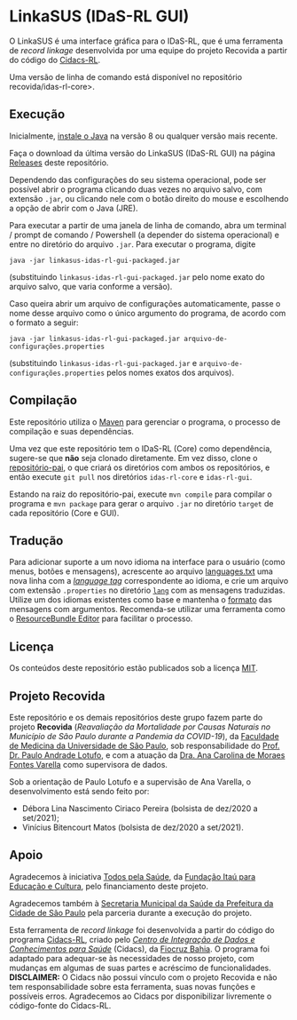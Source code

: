 # LinkaSUS (IDaS-RL GUI)

O LinkaSUS é uma interface gráfica para o IDaS-RL, que é uma ferramenta de
_record linkage_ desenvolvida por uma equipe do projeto
Recovida a partir do código
do [Cidacs-RL](https://github.com/gcgbarbosa/cidacs-rl-v1).

Uma versão de linha de comando está disponível no
repositório recovida/idas-rl-core>.


## Execução

Inicialmente, [instale o Java](https://www.java.com/pt-BR/download/manual.jsp)
na versão 8 ou qualquer versão mais recente.

Faça o download da última versão do LinkaSUS (IDaS-RL GUI) na página
[Releases](https://github.com/Recovida/idas-rl-gui/releases) deste
repositório.

Dependendo das configurações do seu sistema operacional, pode ser possível
abrir o programa clicando duas vezes no arquivo salvo, com extensão `.jar`,
ou clicando nele com o botão direito do mouse
e escolhendo a opção de abrir com o Java (JRE).

Para executar a partir de uma janela de linha de comando, abra um
terminal / prompt de comando / Powershell (a depender
do sistema operacional) e entre no diretório do arquivo `.jar`.
Para executar o programa, digite
```
java -jar linkasus-idas-rl-gui-packaged.jar
```
(substituindo `linkasus-idas-rl-gui-packaged.jar` pelo nome exato do arquivo
  salvo, que varia conforme a versão).

Caso queira abrir um arquivo de configurações automaticamente, passe o
nome desse arquivo como o único argumento do programa,
de acordo com o formato a seguir:
```
java -jar linkasus-idas-rl-gui-packaged.jar arquivo-de-configurações.properties
```
(substituindo `linkasus-idas-rl-gui-packaged.jar`
  e `arquivo-de-configurações.properties`
  pelos nomes exatos dos arquivos).


## Compilação

Este repositório utiliza o
[Maven](https://maven.apache.org/) para gerenciar o programa, o processo de
compilação e suas dependências.

Uma vez que este repositório tem o IDaS-RL (Core) como dependência,
sugere-se que **não** seja clonado diretamente. Em vez disso, clone
o [repositório-pai](https://gitlab.com/recovida/idas-rl), o que criará
os diretórios com ambos os repositórios, e então execute `git pull`
nos diretórios `idas-rl-core` e `idas-rl-gui`.

Estando na raiz do repositório-pai, execute ```mvn compile``` para compilar
o programa e ```mvn package```
para gerar o arquivo `.jar` no diretório `target` de cada repositório
(Core e GUI).

## Tradução

Para adicionar suporte a um novo idioma na interface para o usuário
(como menus, botões e mensagens),
acrescente ao arquivo
[languages.txt](src/main/resources/lang/languages.txt)
uma nova linha com a
[*language tag*](https://docs.oracle.com/javase/tutorial/i18n/locale/matching.html)
correspondente ao idioma, e crie um arquivo com extensão `.properties` no
diretório [`lang`](src/main/resources/lang/) com as mensagens traduzidas.
Utilize um dos idiomas existentes como base e mantenha o
[formato](https://docs.oracle.com/javase/8/docs/api/java/text/MessageFormat.html)
das mensagens com argumentos. Recomenda-se utilizar uma ferramenta como o
[ResourceBundle Editor](https://marketplace.eclipse.org/content/resourcebundle-editor)
para facilitar o processo.


## Licença

Os conteúdos deste repositório estão publicados sob a licença [MIT](LICENSE).

## Projeto Recovida

Este repositório e os demais repositórios deste grupo fazem parte do projeto
**Recovida**
(*Reavaliação da Mortalidade por Causas Naturais no Município de São Paulo
durante a Pandemia da COVID-19*),
da
[Faculdade de Medicina da Universidade de São Paulo](https://www.fm.usp.br/),
sob responsabilidade do
[Prof. Dr. Paulo Andrade Lotufo](https://uspdigital.usp.br/especialistas/especialistaObter?codpub=F7A214F0B89F),
e com a atuação da [Dra. Ana Carolina de Moraes Fontes Varella](https://bv.fapesp.br/en/pesquisador/690479/ana-carolina-de-moraes-fontes-varella/) como supervisora de dados.

Sob a orientação de Paulo Lotufo e a supervisão de Ana Varella,
o desenvolvimento está sendo feito por:

- Débora Lina Nascimento Ciriaco Pereira (bolsista de dez/2020 a set/2021);
- Vinícius Bitencourt Matos (bolsista de dez/2020 a set/2021).


## Apoio

Agradecemos à iniciativa [Todos pela Saúde](https://www.todospelasaude.org/),
da [Fundação Itaú para Educação e Cultura](https://fundacaoitau.org.br/),
pelo financiamento deste projeto. 

Agradecemos também à
[Secretaria Municipal da Saúde da Prefeitura da Cidade de São Paulo](https://www.prefeitura.sp.gov.br/cidade/secretarias/saude/)
pela parceria durante a execução do projeto. 

Esta ferramenta de *record linkage* foi desenvolvida a partir do código do programa
[Cidacs-RL](https://github.com/gcgbarbosa/cidacs-rl-v1), criado pelo
*[Centro de Integração de Dados e Conhecimentos para Saúde](https://cidacs.bahia.fiocruz.br/)* \(Cidacs\),
da [Fiocruz Bahia](https://www.bahia.fiocruz.br/).
O programa foi adaptado para adequar-se às necessidades
de nosso projeto, com mudanças em algumas de suas partes e acréscimo de funcionalidades.
<br/>
**DISCLAIMER:** O Cidacs não possui vínculo com o projeto Recovida e não tem
responsabilidade sobre esta ferramenta, suas novas funções e possíveis erros.
Agradecemos ao Cidacs por disponibilizar livremente o código-fonte do Cidacs-RL.
